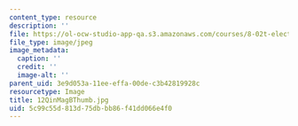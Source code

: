 ```yaml
---
content_type: resource
description: ''
file: https://ol-ocw-studio-app-qa.s3.amazonaws.com/courses/8-02t-electricity-and-magnetism-spring-2005/5c99c55d813d75dbbb86f41dd066e4f0_12QinMagBThumb.jpg
file_type: image/jpeg
image_metadata:
  caption: ''
  credit: ''
  image-alt: ''
parent_uid: 3e9d053a-11ee-effa-00de-c3b42819928c
resourcetype: Image
title: 12QinMagBThumb.jpg
uid: 5c99c55d-813d-75db-bb86-f41dd066e4f0
---
```

